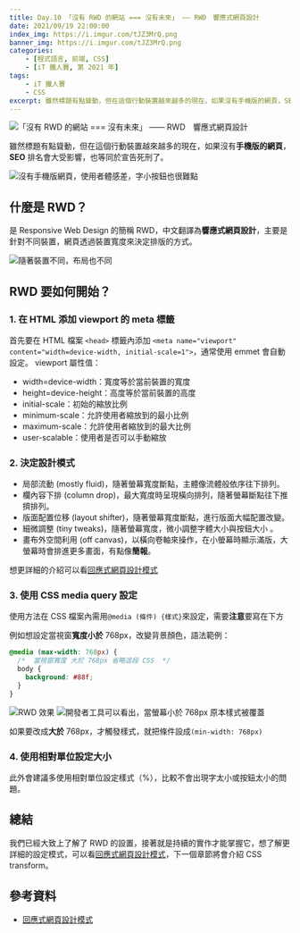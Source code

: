 ```yaml
---
title: Day.10 「沒有 RWD 的網站 === 沒有未來」 —— RWD　響應式網頁設計
date: 2021/09/19 22:00:00
index_img: https://i.imgur.com/tJZ3MrQ.png
banner_img: https://i.imgur.com/tJZ3MrQ.png
categories:
    - [程式語言, 前端, CSS]
    - [iT 鐵人賽, 第 2021 年]
tags: 
    - iT 鐵人賽
    - CSS
excerpt: 雖然標題有點聳動，但在這個行動裝置越來越多的現在，如果沒有手機版的網頁，SEO 排名會大受影響，也等同於宣告死刑了。
---
```


![「沒有 RWD 的網站 === 沒有未來」 —— RWD　響應式網頁設計](https://i.imgur.com/tJZ3MrQ.png)

雖然標題有點聳動，但在這個行動裝置越來越多的現在，如果沒有**手機版的網頁**，**SEO** 排名會大受影響，也等同於宣告死刑了。

![沒有手機版網頁，使用者體感差，字小按鈕也很難點](https://i.imgur.com/ruLsPM4.png)

## 什麼是 RWD？

是 Responsive Web Design 的簡稱 RWD，中文翻譯為**響應式網頁設計**，主要是針對不同裝置，網頁透過裝置寬度來決定排版的方式。

![隨著裝置不同，布局也不同](https://i.imgur.com/Uyp0Xl3.gif)

## RWD 要如何開始？

### 1. 在 HTML 添加 viewport 的 meta 標籤

首先要在 HTML 檔案 `<head>` 標籤內添加 `<meta name="viewport" content="width=device-width, initial-scale=1">`，通常使用 emmet 會自動設定。
viewport 屬性值：

- width=device-width：寬度等於當前裝置的寬度
- height=device-height：高度等於當前裝置的高度
- initial-scale：初始的縮放比例
- minimum-scale：允許使用者縮放到的最小比例
- maximum-scale：允許使用者縮放到的最大比例
- user-scalable：使用者是否可以手動縮放

### 2. 決定設計模式

- 局部流動 (mostly fluid)，隨著螢幕寬度斷點，主體像流體般依序往下排列。
- 欄內容下排 (column drop)，最大寬度時呈現橫向排列，隨著螢幕斷點往下推擠排列。
- 版面配置位移 (layout shifter)，隨著螢幕寬度斷點，進行版面大幅配置改變。
- 細微調整 (tiny tweaks)，隨著螢幕寬度，微小調整字體大小與按鈕大小 。
- 畫布外空間利用 (off canvas)，以橫向卷軸來操作，在小螢幕時顯示滿版，大螢幕時會排進更多畫面，有點像**簡報**。

想更詳細的介紹可以看[回應式網頁設計模式](https://developers.google.com/web/fundamentals/design-and-ux/responsive/patterns?hl=zh-tw)

### 3. 使用 CSS media query 設定

使用方法在 CSS 檔案內需用`@media (條件) {樣式}`來設定，需要**注意**要寫在下方

例如想設定當視窗**寬度小於** 768px，改變背景顏色，語法範例：

```css
@media (max-width: 768px) {
  /*  當視窗寬度 大於 768px 省略這段 CSS  */
  body {
    background: #88f;
  }
}
```

![RWD 效果](https://i.imgur.com/i7aU70Q.gif)
![開發者工具可以看出，當螢幕小於 768px 原本樣式被覆蓋](https://i.imgur.com/zxzxCoj.png)

如果要改成**大於** 768px，才觸發樣式，就把條件設成`(min-width: 768px)`

### 4. 使用相對單位設定大小

此外會建議多使用相對單位設定樣式（%），比較不會出現字太小或按鈕太小的問題。

## 總結

我們已經大致上了解了 RWD 的設置，接著就是持續的實作才能掌握它，想了解更詳細的設定模式，可以看[回應式網頁設計模式](https://developers.google.com/web/fundamentals/design-and-ux/responsive/patterns?hl=zh-tw)，下一個章節將會介紹 CSS transform。

## 參考資料

- [回應式網頁設計模式](https://developers.google.com/web/fundamentals/design-and-ux/responsive/patterns?hl=zh-tw)
